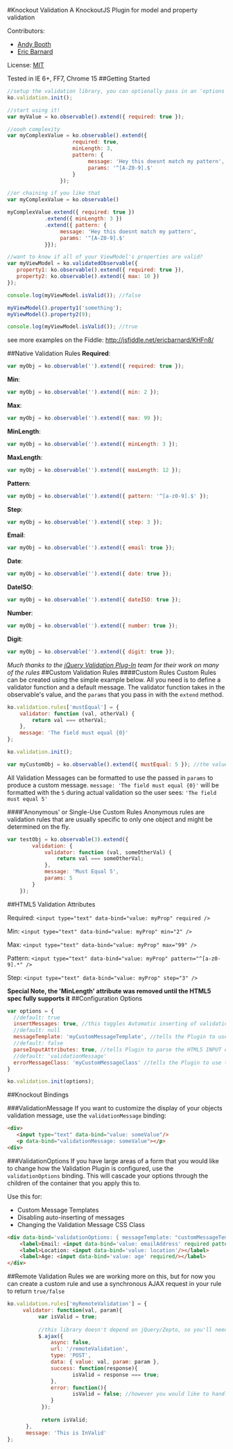 #Knockout Validation
A KnockoutJS Plugin for model and property validation

Contributors:

* [Andy Booth](https://github.com/andybooth)
* [Eric Barnard](https://github.com/ericmbarnard)

License: [MIT](http://www.opensource.org/licenses/mit-license.php)

Tested in IE 6+, FF7, Chrome 15
##Getting Started
```javascript
//setup the validation library, you can optionally pass in an 'options' object to configure the plug-in
ko.validation.init();

//start using it!
var myValue = ko.observable().extend({ required: true });

//oooh complexity
var myComplexValue = ko.observable().extend({ 
                     required: true,
                     minLength: 3,
                     pattern: {
                          message: 'Hey this doesnt match my pattern',
                          params: '^[A-Z0-9].$'
                     }
                 });

//or chaining if you like that
var myComplexValue = ko.observable()

myComplexValue.extend({ required: true })
            .extend({ minLength: 3 })
            .extend({ pattern: {
                 message: 'Hey this doesnt match my pattern',
                 params: '^[A-Z0-9].$'
            }});

//want to know if all of your ViewModel's properties are valid?
var myViewModel = ko.validatedObservable({
   property1: ko.observable().extend({ required: true }),
   property2: ko.observable().extend({ max: 10 })
});

console.log(myViewModel.isValid()); //false

myViewModel().property1('something');
myViewModel().property2(9);

console.log(myViewModel.isValid()); //true

```
see more examples on the Fiddle: http://jsfiddle.net/ericbarnard/KHFn8/

##Native Validation Rules
**Required**:

```javascript
var myObj = ko.observable('').extend({ required: true });
```
**Min**:

```javascript
var myObj = ko.observable('').extend({ min: 2 });
```
**Max**:

```javascript
var myObj = ko.observable('').extend({ max: 99 });
```
**MinLength**:

```javascript
var myObj = ko.observable('').extend({ minLength: 3 });
```
**MaxLength**:

```javascript
var myObj = ko.observable('').extend({ maxLength: 12 });
```
**Pattern**:

```javascript
var myObj = ko.observable('').extend({ pattern: '^[a-z0-9].$' });
```
**Step**:

```javascript
var myObj = ko.observable('').extend({ step: 3 });
```
**Email**:

```javascript
var myObj = ko.observable('').extend({ email: true });
```
**Date**:

```javascript
var myObj = ko.observable('').extend({ date: true });
```
**DateISO**:

```javascript
var myObj = ko.observable('').extend({ dateISO: true });
```
**Number**:

```javascript
var myObj = ko.observable('').extend({ number: true });
```
**Digit**:

```javascript
var myObj = ko.observable('').extend({ digit: true });
```

_Much thanks to the [jQuery Validation Plug-In](https://github.com/jzaefferer/jquery-validation) team for their work on many of the rules_
##Custom Validation Rules
####Custom Rules
Custom Rules can be created using the simple example below. All you need is to define a validator function and a default message. 
The validator function takes in the observable's value, and the `params` that you pass in with the `extend` method.

```javascript
ko.validation.rules['mustEqual'] = {
    validator: function (val, otherVal) {
        return val === otherVal;
    },
    message: 'The field must equal {0}'
};

ko.validation.init();

var myCustomObj = ko.observable().extend({ mustEqual: 5 }); //the value '5' is the second arg ('otherVal') that is passed to the validator
```
All Validation Messages can be formatted to use the passed in `params` to produce a custom message. 
`message: 'The field must equal {0}'` will be formatted with the `5` during actual validation so the user sees:
`'The field must equal 5'`

####'Anonymous' or Single-Use Custom Rules
Anonymous rules are validation rules that are usually specific to only one object and might be determined on the fly.

```javascript
var testObj = ko.observable(3).extend({
        validation: {
            validator: function (val, someOtherVal) {
                return val === someOtherVal;
            },
            message: 'Must Equal 5',
            params: 5
        }
    });
```

##HTML5 Validation Attributes

Required: `<input type="text" data-bind="value: myProp" required />`

Min: `<input type="text" data-bind="value: myProp" min="2" />`

Max: `<input type="text" data-bind="value: myProp" max="99" />`

Pattern: `<input type="text" data-bind="value: myProp" pattern="^[a-z0-9].*" />`

Step: `<input type="text" data-bind="value: myProp" step="3" />`

**Special Note, the 'MinLength' attribute was removed until the HTML5 spec fully supports it**
##Configuration Options
```javascript
var options = {
  //default: true
  insertMessages: true, //this toggles Automatic inserting of validation Messages using a SPAN
  //default: null
  messageTemplate: 'myCustomMessageTemplate', //tells the Plugin to use the defined message template as default
  //default: false
  parseInputAttributes: true, //tells Plugin to parse the HTML5 INPUT element validation attributes
  //default: 'validationMessage'
  errorMessageClass: 'myCustomMessageClass' //tells the Plugin to use this CSS Class by default for validation messages
}

ko.validation.init(options);
```
##Knockout Bindings

###ValidationMessage
If you want to customize the display of your objects validation message, use the `validationMessage` binding:

```html
<div>
   <input type="text" data-bind="value: someValue"/>
   <p data-bind="validationMessage: someValue"></p>
<div>
```
###ValidationOptions
If you have large areas of a form that you would like to change how the Validation Plugin is configured, use the `validationOptions` binding.
This will cascade your options through the children of the container that you apply this to.

Use this for:

* Custom Message Templates
* Disabling auto-inserting of messages
* Changing the Validation Message CSS Class

```html
<div data-bind='validationOptions: { messageTemplate: "customMessageTemplate" }'>
    <label>Email: <input data-bind='value: emailAddress' required pattern="@"/></label>
    <label>Location: <input data-bind='value: location'/></label>
    <label>Age: <input data-bind='value: age' required/></label>
</div>
```

##Remote Validation Rules
we are working more on this, but for now you can create a custom rule and use a synchronous AJAX request in your rule to return `true/false`

```javascript
ko.validation.rules['myRemoteValidation'] = {
     validator: function(val, param){
          var isValid = true;
          
          //this library doesn't depend on jQuery/Zepto, so you'll need to include it separately
          $.ajax({
              async: false,
              url: '/remoteValidation',
              type: 'POST',
              data: { value: val, param: param },
              success: function(response){
                     isValid = response === true;              
              },
              error: function(){
                     isValid = false; //however you would like to handle this              
              }
           });
           
           return isValid;
      },
      message: 'This is InValid'
};                      
```